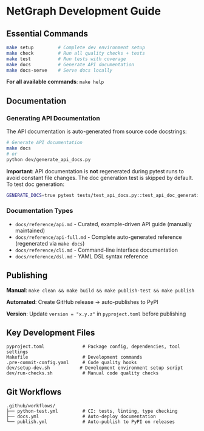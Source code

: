 # NetGraph Development Guide

## Essential Commands

```bash
make setup         # Complete dev environment setup
make check         # Run all quality checks + tests
make test          # Run tests with coverage
make docs          # Generate API documentation
make docs-serve    # Serve docs locally
```

**For all available commands**: `make help`

## Documentation

### Generating API Documentation

The API documentation is auto-generated from source code docstrings:

```bash
# Generate API documentation
make docs
# or
python dev/generate_api_docs.py
```

**Important**: API documentation is **not** regenerated during pytest runs to avoid constant file changes. The doc generation test is skipped by default. To test doc generation:

```bash
GENERATE_DOCS=true pytest tests/test_api_docs.py::test_api_doc_generation_output
```

### Documentation Types

- `docs/reference/api.md` - Curated, example-driven API guide (manually maintained)
- `docs/reference/api-full.md` - Complete auto-generated reference (regenerated via `make docs`)
- `docs/reference/cli.md` - Command-line interface documentation
- `docs/reference/dsl.md` - YAML DSL syntax reference

## Publishing

**Manual**: `make clean && make build && make publish-test && make publish`

**Automated**: Create GitHub release → auto-publishes to PyPI

**Version**: Update `version = "x.y.z"` in `pyproject.toml` before publishing

## Key Development Files

```
pyproject.toml              # Package config, dependencies, tool settings
Makefile                    # Development commands
.pre-commit-config.yaml     # Code quality hooks
dev/setup-dev.sh           # Development environment setup script
dev/run-checks.sh           # Manual code quality checks
```

## Git Workflows

```
.github/workflows/
├── python-test.yml         # CI: tests, linting, type checking
├── docs.yml                # Auto-deploy documentation
└── publish.yml             # Auto-publish to PyPI on releases
```
